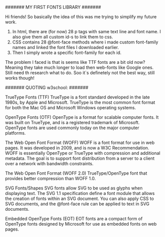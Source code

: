 ####### MY FIRST FONTS LIBRARY #######

Hi friends! So basically the idea of this was me trying to simplify my future work.

1. In html, there are (for now) 28 p tags with same text line and font name. I also give them all custom id-s to link them to css. 
2. CSS contains 28 @font-face methods where i made custom font-family names and linked the font files I downloaded earlier. 
3. Then I simply wrote a specific font-family for each id.

The problem I faced is that is seems like TTF fonts are a bit old now? 
Meaning they take much longer to load then web-fonts like Google ones. Still need th research what to do. Soo it`s definetely not the best way, still works though!


####### QUOTING w3school: #######

TrueType Fonts (TTF)
TrueType is a font standard developed in the late 1980s, by Apple and Microsoft. TrueType is the most common font format for both the Mac OS and Microsoft Windows operating systems.

OpenType Fonts (OTF)
OpenType is a format for scalable computer fonts. It was built on TrueType, and is a registered trademark of Microsoft. OpenType fonts are used commonly today on the major computer platforms.

The Web Open Font Format (WOFF)
WOFF is a font format for use in web pages. It was developed in 2009, and is now a W3C Recommendation. WOFF is essentially OpenType or TrueType with compression and additional metadata. The goal is to support font distribution from a server to a client over a network with bandwidth constraints.

The Web Open Font Format (WOFF 2.0)
TrueType/OpenType font that provides better compression than WOFF 1.0.

SVG Fonts/Shapes
SVG fonts allow SVG to be used as glyphs when displaying text. The SVG 1.1 specification define a font module that allows the creation of fonts within an SVG document. You can also apply CSS to SVG documents, and the @font-face rule can be applied to text in SVG documents.

Embedded OpenType Fonts (EOT)
EOT fonts are a compact form of OpenType fonts designed by Microsoft for use as embedded fonts on web pages.

